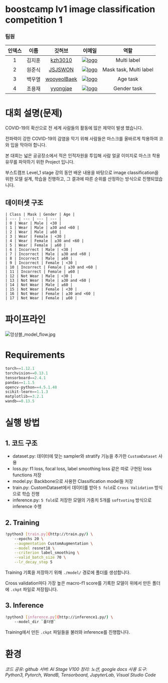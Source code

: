 # boostcamp lv1 image classification competition 1

### 팀원
| 인덱스 |  이름 | 깃허브 | 이메일 | 역할 |
|:--:|:----:|:----:|:----:|:----:|
| 1  | 김지훈 | <a href="https://github.com/kzh3010">kzh3010</a> | [![logo](https://img.shields.io/badge/Mail-kzh3010@gmail.com-D14836?style=flat&logo=gmail&logoColor=white)](mailto:kzh3010@gmail.com) | Multi label
| 2  | 원준식 | <a href="https://github.com/JSJSWON">JSJSWON</a> | [![logo](https://img.shields.io/badge/Mail-jswonjswon@gmail.com-D14836?style=flat&logo=gmail&logoColor=white)](mailto:jswonjswon@gmail.com) | Mask task, Multi label
| 3  | 백우열 | <a href="https://github.com/wooyeolBaek">wooyeolBaek</a> | [![logo](https://img.shields.io/badge/Mail-dwybaek7@gmail.com-D14836?style=flat&logo=gmail&logoColor=white)](mailto:dwybaek7@gmail.com) | Age task
| 4  | 조용재 | <a href="https://github.com/yyongjae">yyongjae</a> | [![logo](https://img.shields.io/badge/Mail-dydwo706@gmail.com-D14836?style=flat&logo=gmail&logoColor=white)](mailto:dydwo706@gmail.com) | Gender task

# 대회 설명(문제)

COVID-19의 확산으로 전 세계 사람들의 활동에 많은 제약이 발생 했습니다.

전파력이 강한 COVID-19의 감염을 막기 위해 사람들은 마스크를 올바르게 착용하여 코와 입을 막아야 합니다.  

본 대회는 넓은 공공장소에서 적은 인적자원을 투입해 사람 얼굴 이미지로 마스크 착용 유무를 파악하기 위한 Project 입니다.

부스트캠프 Level_1 stage 강의 동안 배운 내용을 바탕으로 image classification을 위한 모델 설계, 학습을 진행하고, 그 결과에 따른 순위를 산정하는 방식으로 진행되었습니다.

## 데이터셋 구조
    | Class | Mask | Gender | Age |
    | --- | --- | --- | --- |
    | 0 | Wear | Male | <30 |
    | 1 | Wear | Male | ≥30 and <60 |
    | 2 | Wear | Male | ≥60 |
    | 3 | Wear | Female | <30 |
    | 4 | Wear | Female | ≥30 and <60 |
    | 5 | Wear | Female | ≥60 |
    | 6 | Incorrect | Male | <30 |
    | 7 | Incorrect | Male | ≥30 and <60 |
    | 8 | Incorrect | Male | ≥60 |
    | 9 | Incorrect | Female | <30 |
    | 10 | Incorrect | Female | ≥30 and <60 |
    | 11 | Incorrect | Female | ≥60 |
    | 12 | Not Wear | Male | <30 |
    | 13 | Not Wear | Male | ≥30 and <60 |
    | 14 | Not Wear | Male | ≥60 |
    | 15 | Not Wear | Female | <30 |
    | 16 | Not Wear | Female | ≥30 and <60 |
    | 17 | Not Wear | Female | ≥60 |

# 파이프라인

![앙상블_model_flow.jpg](https://s3-us-west-2.amazonaws.com/secure.notion-static.com/a2c5cf6f-6a86-4edc-a551-f40951bebd48/%E1%84%8B%E1%85%A1%E1%86%BC%E1%84%89%E1%85%A1%E1%86%BC%E1%84%87%E1%85%B3%E1%86%AF_model_flow.jpg)

# Requirements

```python
torch==1.12.1
torchvision==0.13.1
tensorboard==2.4.1
pandas==1.1.5
opencv-python==4.5.1.48
scikit-learn==1.1.3
matplotlib==3.2.1
wandb==0.13.5
```

# 실행 방법

## 1. 코드 구조

- dataset.py: 데이터에 맞는 sampler와 stratify 기능을 추가한 `CustomDataset` 사용
- loss.py: f1 loss, focal loss, label smoothing loss 같은 따로 구현된 loss functions 저장
- model.py: Backbone으로 사용한 Classification model들 저장
- train.py: CustomDataset에서 데이터를 받아 `5 fold`로 `Cross Validation` 방식으로 학습 진행
- inference.py: `5 fold`로 저장한 모델의 가중치 5개를 `softvoting` 방식으로 inference 수행

## 2. Training

```bash
!python3 [train.py](http://train.py/) \
	--epochs 20 \
	--augmentation CustomAugmentation \
	--model resnet18 \
	--criterion label_smoothing \
	--valid_batch_size 70 \
	--lr_decay_step 5
```

Training 기록을 저장하기 위해 `./model/` 경로에 폴더를 생성합니다.

Cross validation마다 가장 높은 macro-f1 score를 기록한 모델이 위에서 만든 폴더에 `.ckpt` 파일로 저장됩니다.

## 3. Inference

```bash
!python3 [inference.py](http://inference1.py/) \
	--model_dir `폴더명`
```

Training에서 만든 `.ckpt` 파일들을 불러와 inference를 진행합니다.

# 환경

*코드 공유: github*
*서버: AI Stage V100*
*정리: 노션, google docs*
*사용 도구: Python3, Pytorch, WandB, Tensorboard, JupyterLab, Visual Studio Code*